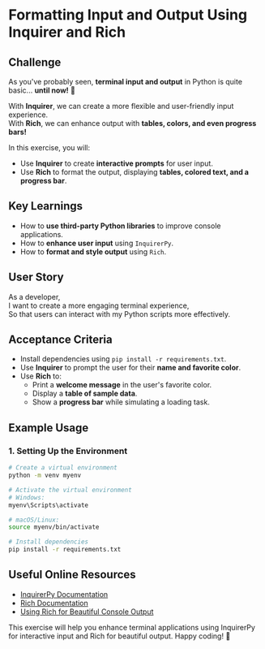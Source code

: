 # Formatting Input and Output Using Inquirer and Rich

## Challenge

As you've probably seen, **terminal input and output** in Python is quite basic... **until now!** 🚀

With **Inquirer**, we can create a more flexible and user-friendly input experience.  
With **Rich**, we can enhance output with **tables, colors, and even progress bars!**

In this exercise, you will:

- Use **Inquirer** to create **interactive prompts** for user input.
- Use **Rich** to format the output, displaying **tables, colored text, and a progress bar**.

## Key Learnings

- How to **use third-party Python libraries** to improve console applications.
- How to **enhance user input** using `InquirerPy`.
- How to **format and style output** using `Rich`.

## User Story

As a developer,  
I want to create a more engaging terminal experience,  
So that users can interact with my Python scripts more effectively.

## Acceptance Criteria

- Install dependencies using `pip install -r requirements.txt`.
- Use **Inquirer** to prompt the user for their **name and favorite color**.
- Use **Rich** to:
  - Print a **welcome message** in the user's favorite color.
  - Display a **table of sample data**.
  - Show a **progress bar** while simulating a loading task.

## Example Usage

### **1. Setting Up the Environment**

```bash
# Create a virtual environment
python -m venv myenv

# Activate the virtual environment
# Windows:
myenv\Scripts\activate

# macOS/Linux:
source myenv/bin/activate

# Install dependencies
pip install -r requirements.txt
```

## Useful Online Resources

- [InquirerPy Documentation](https://inquirerpy.readthedocs.io/en/latest/)
- [Rich Documentation](https://rich.readthedocs.io/en/latest/)
- [Using Rich for Beautiful Console Output](https://realpython.com/python-rich-module/)

This exercise will help you enhance terminal applications using InquirerPy for interactive input and Rich for beautiful output. Happy coding! 🚀
